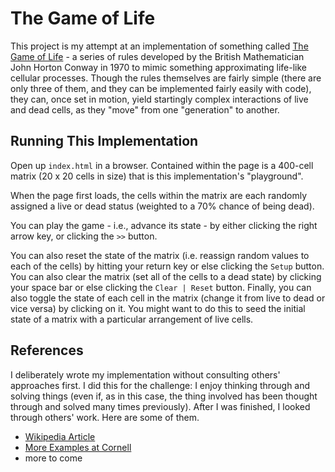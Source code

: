 # The Game of Life
This project is my attempt at an implementation of something called [The Game of Life](https://en.wikipedia.org/wiki/Conway%27s_Game_of_Life) - a series of rules developed by the British Mathematician John Horton Conway in 1970 to mimic something approximating life-like cellular processes. Though the rules themselves are fairly simple (there are only three of them, and they can be implemented fairly easily with code), they can, once set in motion, yield startingly complex interactions of live and dead cells, as they "move" from one "generation" to another.


## Running This Implementation
Open up `index.html` in a browser. Contained within the page is a 400-cell matrix (20 x 20 cells in size) that is this implementation's "playground".  

When the page first loads, the cells within the matrix are each randomly assigned a live or dead status (weighted to a 70% chance of being dead). 

You can play the game - i.e., advance its state - by either clicking the right arrow key, or clicking the `>>` button.

You can also reset the state of the matrix (i.e. reassign random values to each of the cells) by hitting your return key or else clicking the `Setup` button. You can also clear the matrix (set all of the cells to a dead state) by clicking your space bar or else clicking the `Clear | Reset` button. Finally, you can also toggle the state of each cell in the matrix (change it from live to dead or vice versa) by clicking on it. You might want to do this to seed the initial state of a matrix with a particular arrangement of live cells.

## References
I deliberately wrote my implementation without consulting others' approaches first.  I did this for the challenge: I enjoy thinking through and solving things (even if, as in this case, the thing involved has been thought through and solved many times previously).  After I was finished, I looked through others' work.  Here are some of them.
- [Wikipedia Article](https://en.wikipedia.org/wiki/Conway%27s_Game_of_Life)
- [More Examples at Cornell](http://pi.math.cornell.edu/~lipa/mec/lesson6.html)
- more to come